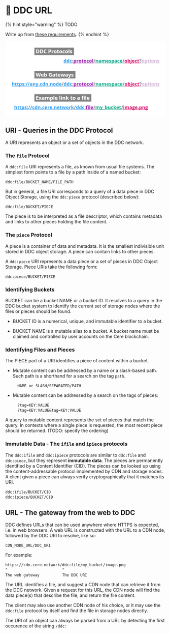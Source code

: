 # 🔗 DDC URL

{% hint style="warning" %}
TODO

Write up from [these requirements](https://www.notion.so/cere/Architecture-of-DDC-software-2d6824916b394fa0bc20ff176525d0fc#c8397cdafc4d4f5a9ddd1072a87c189e).
{% endhint %}


![Structure of DDC URLs](<../../.gitbook/assets/DDC URL.png>)


## URI - Queries in the DDC Protocol

A URI represents an object or a set of objects in the DDC network.


### The `file` Protocol

A `ddc:file` URI represents a file, as known from usual file systems. The simplest form points to a
file by a path inside of a named bucket:

    ddc:file/BUCKET_NAME/FILE_PATH

But in general, a file URI corresponds to a query of a data piece in DDC Object Storage, using the
`ddc:piece` protocol (described below):

    ddc:file/BUCKET/PIECE

The piece is to be interpreted as a file descriptor, which contains metadata and links to other
pieces holding the file content.


### The `piece` Protocol

A piece is a container of data and metadata. It is the smallest indivisible unit stored in DDC
object storage. A piece can contain links to other pieces.

A `ddc:piece` URI represents a data piece or a set of pieces in DDC Object Storage. Piece URIs take
the following form:

    ddc:piece/BUCKET/PIECE


### Identifying Buckets

BUCKET can be a bucket NAME or a bucket ID. It resolves to a query in the DDC bucket system to identify the current set
of storage nodes where the files or pieces should be found.

* BUCKET ID is a numerical, unique, and immutable identifier to a bucket.

* BUCKET NAME is a mutable alias to a bucket. A bucket name must be claimed and controlled by user
  accounts on the Cere blockchain.


### Identifying Files and Pieces

The PIECE part of a URI identifies a piece of content within a bucket.

* Mutable content can be addressed by a name or a slash-based path. Such path is a shorthand for a
  search on the tag `path`.

        NAME or SLASH/SEPARATED/PATH

* Mutable content can be addressed by a search on the tags of pieces:

        ?tag=KEY:VALUE
        ?tag=KEY:VALUE&tag=KEY:VALUE

A query to mutable content represents the set of pieces that match the query. In contexts where a
single piece is requested, the most recent piece should be returned. (TODO: specify the ordering)


### Immutable Data - The `ifile` and `ipiece` protocols

The `ddc:ifile` and `ddc:ipiece` protocols are similar to `ddc:file` and `ddc:piece`, but they represent **immutable data**. The pieces are permanently identified by a Content Identifier (CID). The pieces can be looked up using the content-addressable protocol implemented by CDN and storage nodes. A client given a piece can always verify cryptographically that it matches its URI.

    ddc:ifile/BUCKET/CID
    ddc:ipiece/BUCKET/CID


## URL - The gateway from the web to DDC

DDC defines URLs that can be used anywhere where HTTPS is expected, i.e. in web browsers. A web URL
is constructed with the URL to a CDN node, followed by the DDC URI to resolve, like so:

    CDN_NODE_URL/DDC_URI

For example:

    https://cdn.cere.network/ddc:file/my_bucket/image.png
    ^                        ^
    The web gateway          The DDC URI

The URL identifies a file, and suggest a CDN node that can retrieve it from the DDC network. Given
a request for this URL, the CDN node will find the data piece(s) that describe the file, and return
the file content.

The client may also use another CDN node of his choice, or it may use the `ddc:file` protocol by
itself and find the file in storage nodes directly.

The URI of an object can always be parsed from a URL by detecting the first occurence of the string `/ddc:`
